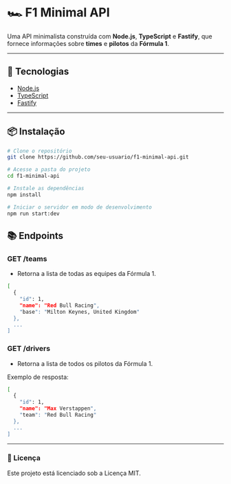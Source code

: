 # 🏎️ F1 Minimal API

Uma API minimalista construída com **Node.js**, **TypeScript** e **Fastify**, que fornece informações sobre **times** e **pilotos** da **Fórmula 1**.

---

## 🚀 Tecnologias

- [Node.js](https://nodejs.org/)
- [TypeScript](https://www.typescriptlang.org/)
- [Fastify](https://www.fastify.io/)

---

## 📦 Instalação

```bash
# Clone o repositório
git clone https://github.com/seu-usuario/f1-minimal-api.git

# Acesse a pasta do projeto
cd f1-minimal-api

# Instale as dependências
npm install

# Iniciar o servidor em modo de desenvolvimento
npm run start:dev 
```
## 📚 Endpoints
### GET /teams
- Retorna a lista de todas as equipes da Fórmula 1.

```bash
[
  {
    "id": 1,
    "name": "Red Bull Racing",
    "base": "Milton Keynes, United Kingdom"
  },
  ...
]
```

### GET /drivers
- Retorna a lista de todos os pilotos da Fórmula 1.

Exemplo de resposta:

```bash
[
  {
    "id": 1,
    "name": "Max Verstappen",
    "team": "Red Bull Racing"
  },
  ...
]
```
---
### 📄 Licença
Este projeto está licenciado sob a Licença MIT.
